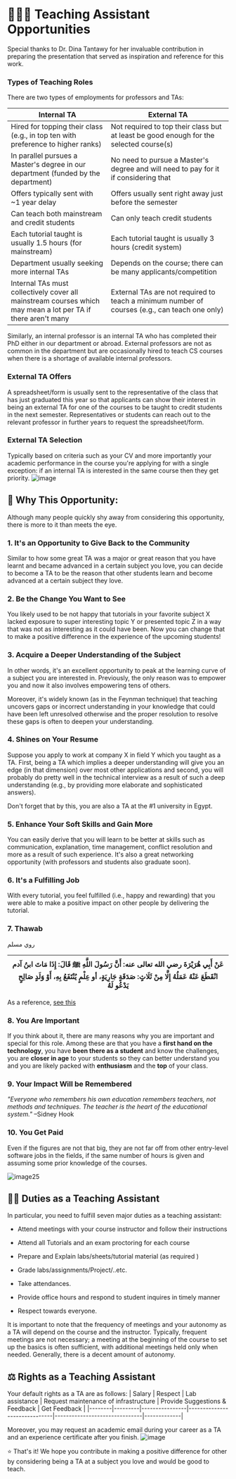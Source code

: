 # 🧑🏻‍🏫 Teaching Assistant Opportunities

Special thanks to Dr. Dina Tantawy for her invaluable contribution in preparing the presentation that served as inspiration and reference for this work.

### Types of Teaching Roles
There are two types of employments for professors and TAs:

| Internal TA      | External TA      |
|------------------|------------------|
| Hired for topping their class (e.g., in top ten with preference to higher ranks) | Not required to top their class but at least be good enough for the selected course(s) |
| In parallel pursues a Master's degree in our department (funded by the department) | No need to pursue a Master's degree and will need to pay for it if considering that |
| Offers typically sent with ~1 year delay | Offers usually sent right away just before the semester |
| Can teach both mainstream and credit students | Can only teach credit students |
| Each tutorial taught is usually 1.5 hours (for mainstream)| Each tutorial taught is usually 3 hours (credit system) |
| Department usually seeking more internal TAs | Depends on the course; there can be many applicants/competition |
| Internal TAs must collectively cover all mainstream courses which may mean a lot per TA if there aren't many | External TAs are not required to teach a minimum number of courses (e.g., can teach one only) |

Similarly, an internal professor is an internal TA who has completed their PhD either in our department or abroad. External professors are not as common in the department but are occasionally hired to teach CS courses when there is a shortage of available internal professors.

### External TA Offers
A spreadsheet/form is usually sent to the representative of the class that has just graduated this year so that applicants can show their interest in being an external TA for one of the courses to be taught to credit students in the next semester. Representatives or students can reach out to the relevant professor in further years to request the spreadsheet/form.

### External TA Selection
Typically based on criteria such as your CV and more importantly your academic performance in the course you're applying for with a single exception: if an internal TA is interested in the same course then they get priority.
![image](https://www.icegif.com/wp-content/uploads/2023/09/icegif-255.gif)

## 🤔 Why This Opportunity:
Although many people quickly shy away from considering this opportunity, there is more to it than meets the eye.
### 1. It's an Opportunity to Give Back to the Community
Similar to how some great TA was a major or great reason that you have learnt and became advanced in a certain subject you love, you can decide to become a TA to be the reason that other students learn and become advanced at a certain subject they love.

### 2. Be the Change You Want to See
You likely used to be not happy that tutorials in your favorite subject X lacked exposure to super interesting topic Y or presented topic Z in a way that was not as interesting as it could have been. Now you can change that to make a positive difference in the experience of the upcoming students!

### 3. Acquire a Deeper Understanding of the Subject
In other words, it's an excellent opportunity to peak at the learning curve of a subject you are interested in. Previously, the only reason was to empower you and now it also involves empowering tens of others. 

Moreover, it's widely known (as in the Feynman technique) that teaching uncovers gaps or incorrect understanding in your knowledge that could have been left unresolved otherwise and the proper resolution to resolve these gaps is often to deepen your understanding.

### 4. Shines on Your Resume
Suppose you apply to work at company X in field Y which you taught as a TA. First, being a TA which implies a deeper understanding will give you an edge (in that dimension) over most other applications and second, you will probably do pretty well in the technical interview as a result of such a deep understanding (e.g., by providing more elaborate and sophisticated answers). 

Don't forget that by this, you are also a TA at the #1 university in Egypt.

### 5. Enhance Your Soft Skills and Gain More
You can easily derive that you will learn to be better at skills such as communication, explanation, time management, conflict resolution and more as a result of such experience. It's also a great networking opportunity (with professors and students also graduate soon).

### 6. It's a Fulfilling Job
With every tutorial, you feel fulfilled (i.e., happy and rewarding) that you were able to make a positive impact on other people by delivering the tutorial.

### 7. Thawab
روي مسلم

| عَنْ أَبِي هُرَيْرَةَ رضي الله تعالى عنه: أَنَّ رَسُولَ اللَّهِ ﷺ قَالَ: إِذَا مَاتَ ابنُ آدم انْقَطَعَ عَنْهُ عَمَلُهُ إِلَّا مِنْ ثَلَاثٍ: صَدَقَةٍ جَارِيَةٍ، أو عِلْمٍ يُنْتَفَعُ بِهِ، أَوْ وَلَدٍ صَالِحٍ يَدْعُو لَهُ |
|--------------------------------------------------------------------------------------------------------------------|

 As a reference, [see this](https://www.islamweb.net/ar/fatwa/26324/%D8%AB%D9%88%D8%A7%D8%A8-%D9%85%D8%B9%D9%84%D9%85-%D8%A7%D9%84%D8%B9%D9%84%D9%85)

### 8. You Are Important
If you think about it, there are many reasons why you are important and special for this role. Among these are that you have a **first hand on the technology**, you have **been there as a student** and know the challenges, you are **closer in age** to your students so they can better understand you and you are likely packed with **enthusiasm** and the **top** of your class.

### 9. Your Impact Will be Remembered
*"Everyone who remembers his own education remembers teachers, not methods and techniques. The teacher is the heart of the educational system."* –Sidney Hook

### 10. You Get Paid
Even if the figures are not that big, they are not far off from other entry-level software jobs in the fields, if the same number of hours is given and assuming some prior knowledge of the courses.

![image25](https://i.pinimg.com/originals/f6/f6/a1/f6f6a16350b1e54b8881d358d8433dd7.gif)



## 👮🏻 Duties as a Teaching Assistant
In particular, you need to fulfill seven major duties as a teaching assistant:
- Attend meetings with your course instructor and follow their instructions

- Attend all Tutorials and an exam proctoring for each course

- Prepare and Explain labs/sheets/tutorial material (as required )

- Grade labs/assignments/Project/..etc.
 
 - Take attendances.

- Provide office hours and respond to student inquires in timely manner

- Respect towards everyone.

It is important to note that the frequency of meetings and your autonomy as a TA will depend on the course and the instructor. Typically, frequent meetings are not necessary; a meeting at the beginning of the course to set up the basics is often sufficient, with additional meetings held only when needed. Generally, there is a decent amount of autonomy.

## ⚖️ Rights as a Teaching Assistant
Your default rights as a TA are as follows:
| Salary | Respect | Lab assistance | Request maintenance of infrastructure | Provide Suggestions & Feedback | Get Feedback |
|--------|---------|----------------|------------------------------|-------------------------------|-------------|

Moreover, you may request an academic email during your career as a TA and an experience certificate after you finish.
![image](https://gifdb.com/images/high/allen-zach-galifianakis-math-calculation-oxh2zx9mj99c5fpo.gif)

⭐ That's it! We hope you contribute in making a positive difference for other by considering being a TA at a subject you love and would be good to teach.
